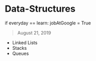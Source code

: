 # Data-Structures
if everyday == learn:
  jobAtGoogle = True


> August 21, 2019
+ Linked Lists
+ Stacks
+ Queues
